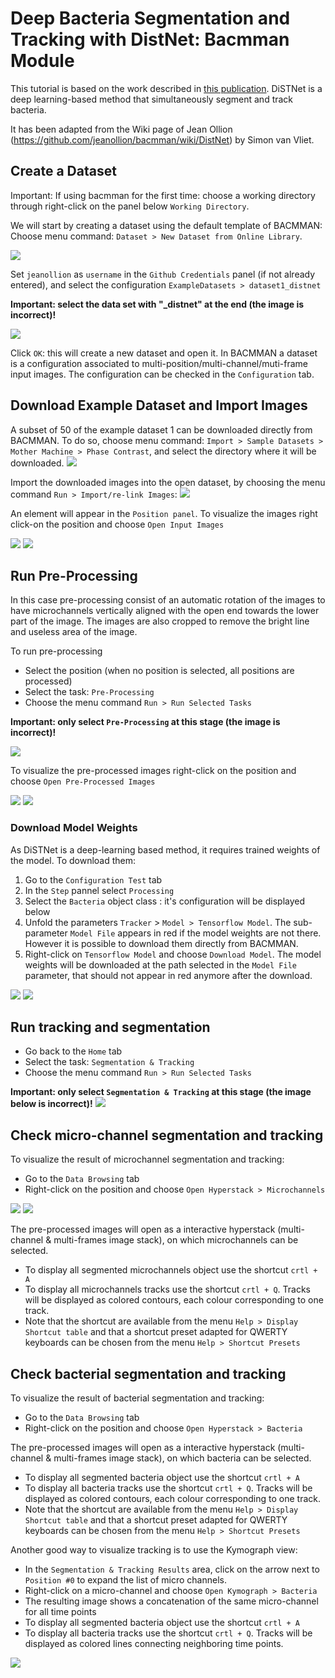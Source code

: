 # Deep Bacteria Segmentation and Tracking with DistNet: Bacmman Module

This tutorial is based on the work described in [this publication](https://arxiv.org/abs/2003.07790).
DiSTNet is a deep learning-based method that simultaneously segment and track bacteria.

It has been adapted from the Wiki page of Jean Ollion (https://github.com/jeanollion/bacmman/wiki/DistNet) by Simon van Vliet.



## Create a Dataset  
Important: If using bacmman for the first time: choose a working directory through right-click on the panel below `Working Directory`.

We will start by creating a dataset using the default template of BACMMAN:
Choose menu command: `Dataset > New Dataset from Online Library`.

![](https://github.com/jeanollion/bacmman/wiki/resources/tuto_distnet/1_new_ds.png)

Set `jeanollion` as `username` in the `Github Credentials` panel (if not already entered), and select the configuration `ExampleDatasets > dataset1_distnet` 

**Important: select the data set with "_distnet" at the end (the image is incorrect)!**

![](https://github.com/jeanollion/bacmman/wiki/resources/tuto_distnet/2_select_ds.png)

Click `OK`: this will create a new dataset and open it.
In BACMMAN a dataset is a configuration associated to multi-position/multi-channel/muti-frame input images.
The configuration can be checked in the `Configuration` tab.

## Download Example Dataset and Import Images
A subset of 50 of the example dataset 1 can be downloaded directly from BACMMAN. To do so, choose menu command: `Import > Sample Datasets > Mother Machine > Phase Contrast`, and select the directory where it will be downloaded.
![](https://github.com/jeanollion/bacmman/wiki/resources/tuto_distnet/3_dl_sample_data.png)

Import the downloaded images into the open dataset, by choosing the menu command `Run > Import/re-link Images`:
![](https://github.com/jeanollion/bacmman/wiki/resources/tuto_distnet/4_import_image.png)

An element will appear in the `Position panel`.
To visualize the images right click-on the position and choose `Open Input Images`

![](https://github.com/jeanollion/bacmman/wiki/resources/tuto_distnet/4_open_ii.png)
![](https://github.com/jeanollion/bacmman/wiki/resources/tuto_distnet/4_inputimage.png)

## Run Pre-Processing
In this case pre-processing consist of an automatic rotation of the images to have microchannels vertically aligned with the open end towards the lower part of the image.
The images are also cropped to remove the bright line and useless area of the image.  

To run pre-processing
* Select the position (when no position is selected, all positions are processed)
* Select the task: `Pre-Processing` 
* Choose the menu command `Run > Run Selected Tasks`

**Important: only select `Pre-Processing` at this stage (the image is incorrect)!**


![](https://github.com/jeanollion/bacmman/wiki/resources/tuto_distnet/5_run_pp_mc.png)

To visualize the pre-processed images right-click on the position and choose `Open Pre-Processed Images`

![](https://github.com/jeanollion/bacmman/wiki/resources/tuto_distnet/5_open_pi.png)
![](https://github.com/jeanollion/bacmman/wiki/resources/tuto_distnet/5_pp_image.png)


### Download Model Weights
As DiSTNet is a deep-learning based method, it requires trained weights of the model.
To download them:
1. Go to the `Configuration Test` tab
2. In the `Step` pannel select `Processing`
3. Select the `Bacteria` object class : it's configuration will be displayed below
4. Unfold the parameters `Tracker` > `Model > Tensorflow Model`. The sub-parameter `Model File` appears in red if the model weights are not there. However it is possible to download them directly from BACMMAN.
5. Right-click on `Tensorflow Model` and choose `Download Model`. The model weights will be downloaded at the path selected in the `Model File` parameter, that should not appear in red anymore after the download.

![](https://github.com/jeanollion/bacmman/wiki/resources/tuto_distnet/7_model_weights_not_there.png)
![](https://github.com/jeanollion/bacmman/wiki/resources/tuto_distnet/7_dl_model.png)


## Run tracking and segmentation
* Go back to the `Home` tab
* Select the task: `Segmentation & Tracking`
* Choose the menu command `Run > Run Selected Tasks`

**Important: only select `Segmentation & Tracking` at this stage (the image below is incorrect)!**
![](https://github.com/jeanollion/bacmman/wiki/resources/tuto_distnet/5_run_pp_mc.png)

## Check micro-channel segmentation and tracking
To visualize the result of microchannel segmentation and tracking:
* Go to the `Data Browsing` tab
* Right-click on the position and choose `Open Hyperstack > Microchannels`

![](https://github.com/jeanollion/bacmman/wiki/resources/tuto_distnet/6_open_mc_hyperstack.png)
![](https://github.com/jeanollion/bacmman/wiki/resources/tuto_distnet/6_mc_hyperstack.png)

The pre-processed images will open as a interactive hyperstack (multi-channel & multi-frames image stack), on which microchannels can be selected.
* To display all segmented microchannels object use the shortcut `crtl + A`
* To display all microchannels tracks use the shortcut `crtl + Q`. Tracks will be displayed as colored contours, each colour corresponding to one track.
* Note that the shortcut are available from the menu `Help > Display Shortcut table` and that a shortcut preset adapted for QWERTY keyboards can be chosen from the menu `Help > Shortcut Presets`


## Check bacterial segmentation and tracking
To visualize the result of bacterial segmentation and tracking:
* Go to the `Data Browsing` tab
* Right-click on the position and choose `Open Hyperstack > Bacteria`

The pre-processed images will open as a interactive hyperstack (multi-channel & multi-frames image stack), on which bacteria can be selected.
* To display all segmented bacteria object use the shortcut `crtl + A`
* To display all bacteria tracks use the shortcut `crtl + Q`. Tracks will be displayed as colored contours, each colour corresponding to one track.
* Note that the shortcut are available from the menu `Help > Display Shortcut table` and that a shortcut preset adapted for QWERTY keyboards can be chosen from the menu `Help > Shortcut Presets`

Another good way to visualize tracking is to use the Kymograph view:
* In the `Segmentation & Tracking Results` area, click on the arrow next to `Position #0`  to expand the list of micro channels. 
* Right-click on a micro-channel and choose `Open Kymograph > Bacteria`
* The resulting image shows a concatenation of the same micro-channel for all time points  
* To display all segmented bacteria object use the shortcut `crtl + A`
* To display all bacteria tracks use the shortcut `crtl + Q`. Tracks will be displayed as colored lines connecting neighboring time points.

![](https://github.com/jeanollion/bacmman/wiki/resources/tuto_distnet/8_seg_track_results.png)


